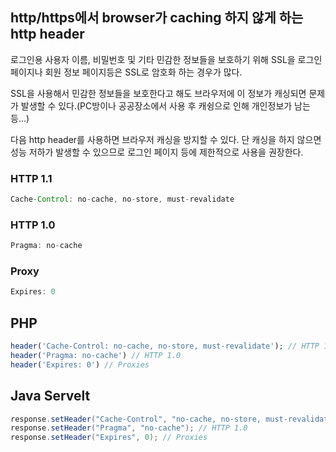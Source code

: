 ## http/https에서 browser가 caching 하지 않게 하는 http header

로그인용 사용자 이름, 비밀번호 및 기타 민감한 정보들을 보호하기 위해 SSL을 로그인 페이지나 회원 정보 페이지등은 SSL로 암호화 하는 경우가 많다.

SSL을 사용해서 민감한 정보들을 보호한다고 해도 브라우저에 이 정보가 캐싱되면 문제가 발생할 수 있다.(PC방이나 공공장소에서 사용 후 캐슁으로 인해 개인정보가 남는 등...)

다음 http header를 사용하면 브라우저 캐싱을 방지할 수 있다. 단 캐싱을 하지 않으면 성능 저하가 발생할 수 있으므로 로그인 페이지 등에 제한적으로 사용을 권장한다.


### HTTP 1.1
```java
Cache-Control: no-cache, no-store, must-revalidate
```

### HTTP 1.0
```java
Pragma: no-cache
```

### Proxy
```java
Expires: 0
```

## PHP
```php
header('Cache-Control: no-cache, no-store, must-revalidate'); // HTTP 1.1
header('Pragma: no-cache') // HTTP 1.0
header('Expires: 0') // Proxies
```

## Java Servelt
```java
response.setHeader("Cache-Control", "no-cache, no-store, must-revalidate"); // HTTP 1.1
response.setHeader("Pragma", "no-cache"); // HTTP 1.0
response.setHeader("Expires", 0); // Proxies
```